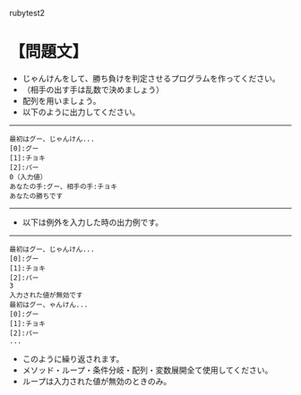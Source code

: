 rubytest2
# 【問題文】
* じゃんけんをして、勝ち負けを判定させるプログラムを作ってください。
* （相手の出す手は乱数で決めましょう）
* 配列を用いましょう。
* 以下のように出力してください。
-----------------
    最初はグー、じゃんけん...
    [0]:グー
    [1]:チョキ
    [2]:パー
    0（入力値）
    あなたの手:グー、相手の手:チョキ
    あなたの勝ちです
-----------------
* 以下は例外を入力した時の出力例です。
-----------------
    最初はグー、じゃんけん...
    [0]:グー
    [1]:チョキ
    [2]:パー
    3
    入力された値が無効です
    最初はグー、ゃんけん...
    [0]:グー
    [1]:チョキ
    [2]:パー
    ...
* このように繰り返されます。
* メソッド・ループ・条件分岐・配列・変数展開全て使用してください。
* ループは入力された値が無効のときのみ。
<!--
提出期限：3月9日 (火) -->